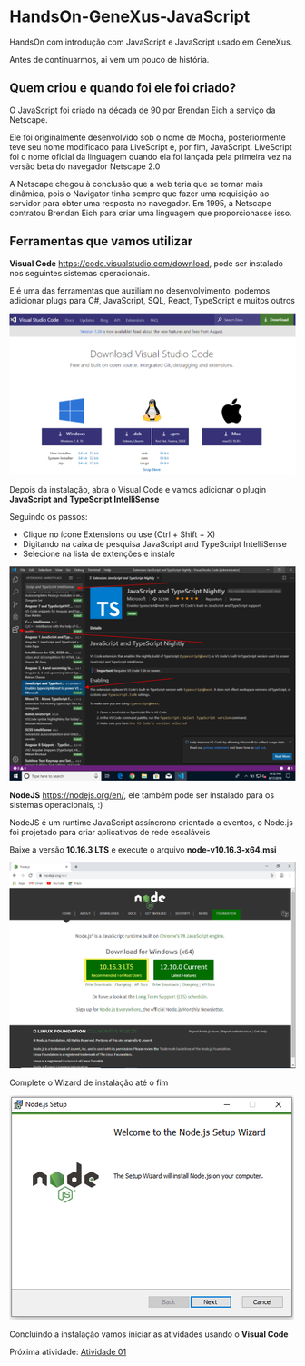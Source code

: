 # HandsOn-GeneXus-JavaScript
HandsOn com introdução com JavaScript e JavaScript usado em GeneXus.

Antes de continuarmos, ai vem um pouco de história.

## Quem criou e quando foi ele foi criado?

O JavaScript foi criado na década de 90 por Brendan Eich a serviço da Netscape.

Ele foi originalmente desenvolvido sob o nome de Mocha, posteriormente teve seu nome modificado para LiveScript e, por fim, JavaScript. LiveScript foi o nome oficial da linguagem quando ela foi lançada pela primeira vez na versão beta do navegador Netscape 2.0

A Netscape chegou à conclusão que a web teria que se tornar mais dinâmica, pois o Navigator tinha sempre que fazer uma requisição ao servidor para obter uma resposta no navegador. Em 1995, a Netscape contratou Brendan Eich para criar uma linguagem que proporcionasse isso.


## Ferramentas que vamos utilizar

**Visual Code** https://code.visualstudio.com/download, pode ser instalado nos seguintes sistemas operacionais.

E é uma das ferramentas que auxiliam no desenvolvimento, podemos adicionar plugs para C#, JavaScript, SQL, React, TypeScript e muitos outros

![Sistemas Operacionais](/Image/Requisitos01.png)

Depois da instalação, abra o Visual Code e vamos adicionar o plugin **JavaScript and TypeScript IntelliSense**

Seguindo os passos:
- Clique no ícone Extensions ou use (Ctrl + Shift + X)
- Digitando na caixa de pesquisa JavaScript and TypeScript IntelliSense
- Selecione na lista de extenções e instale

![JavaScript and TypeScript IntelliSense](/Image/Requisitos02.png)

**NodeJS** https://nodejs.org/en/, ele também pode ser instalado para os sistemas operacionais, :)

NodeJS é um runtime JavaScript assíncrono orientado a eventos, o Node.js foi projetado para criar aplicativos de rede escaláveis

Baixe a versão **10.16.3 LTS** e execute o arquivo **node-v10.16.3-x64.msi**

![NodeJs](/Image/Requisitos03.png)

Complete o Wizard de instalação até o fim

![NodeJs setup Wizard](/Image/Requisitos04.png)

Concluindo a instalação vamos iniciar as atividades usando o **Visual Code**

Próxima atividade: [Atividade 01](ATIVIDADE01.md)